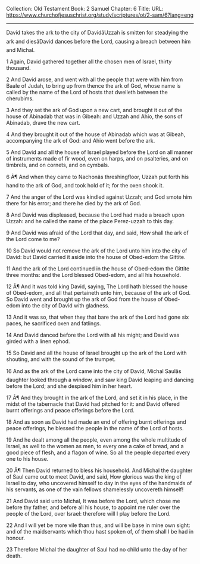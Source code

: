 Collection: Old Testament
Book: 2 Samuel
Chapter: 6
Title: 
URL: https://www.churchofjesuschrist.org/study/scriptures/ot/2-sam/6?lang=eng

---

David takes the ark to the city of DavidâUzzah is smitten for steadying the ark and diesâDavid dances before the Lord, causing a breach between him and Michal.

1 Again, David gathered together all the chosen men of Israel, thirty thousand.

2 And David arose, and went with all the people that were with him from Baale of Judah, to bring up from thence the ark of God, whose name is called by the name of the Lord of hosts that dwelleth between the cherubims.

3 And they set the ark of God upon a new cart, and brought it out of the house of Abinadab that was in Gibeah: and Uzzah and Ahio, the sons of Abinadab, drave the new cart.

4 And they brought it out of the house of Abinadab which was at Gibeah, accompanying the ark of God: and Ahio went before the ark.

5 And David and all the house of Israel played before the Lord on all manner of instruments made of fir wood, even on harps, and on psalteries, and on timbrels, and on cornets, and on cymbals.

6 Â¶ And when they came to Nachonâs threshingfloor, Uzzah put forth his hand to the ark of God, and took hold of it; for the oxen shook it.

7 And the anger of the Lord was kindled against Uzzah; and God smote him there for his error; and there he died by the ark of God.

8 And David was displeased, because the Lord had made a breach upon Uzzah: and he called the name of the place Perez-uzzah to this day.

9 And David was afraid of the Lord that day, and said, How shall the ark of the Lord come to me?

10 So David would not remove the ark of the Lord unto him into the city of David: but David carried it aside into the house of Obed-edom the Gittite.

11 And the ark of the Lord continued in the house of Obed-edom the Gittite three months: and the Lord blessed Obed-edom, and all his household.

12 Â¶ And it was told king David, saying, The Lord hath blessed the house of Obed-edom, and all that pertaineth unto him, because of the ark of God. So David went and brought up the ark of God from the house of Obed-edom into the city of David with gladness.

13 And it was so, that when they that bare the ark of the Lord had gone six paces, he sacrificed oxen and fatlings.

14 And David danced before the Lord with all his might; and David was girded with a linen ephod.

15 So David and all the house of Israel brought up the ark of the Lord with shouting, and with the sound of the trumpet.

16 And as the ark of the Lord came into the city of David, Michal Saulâs daughter looked through a window, and saw king David leaping and dancing before the Lord; and she despised him in her heart.

17 Â¶ And they brought in the ark of the Lord, and set it in his place, in the midst of the tabernacle that David had pitched for it: and David offered burnt offerings and peace offerings before the Lord.

18 And as soon as David had made an end of offering burnt offerings and peace offerings, he blessed the people in the name of the Lord of hosts.

19 And he dealt among all the people, even among the whole multitude of Israel, as well to the women as men, to every one a cake of bread, and a good piece of flesh, and a flagon of wine. So all the people departed every one to his house.

20 Â¶ Then David returned to bless his household. And Michal the daughter of Saul came out to meet David, and said, How glorious was the king of Israel to day, who uncovered himself to day in the eyes of the handmaids of his servants, as one of the vain fellows shamelessly uncovereth himself!

21 And David said unto Michal, It was before the Lord, which chose me before thy father, and before all his house, to appoint me ruler over the people of the Lord, over Israel: therefore will I play before the Lord.

22 And I will yet be more vile than thus, and will be base in mine own sight: and of the maidservants which thou hast spoken of, of them shall I be had in honour.

23 Therefore Michal the daughter of Saul had no child unto the day of her death.
